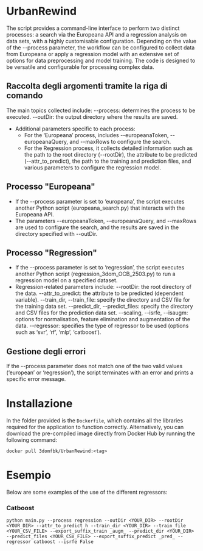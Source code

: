 # UrbanRewind
The script provides a command-line interface to perform two distinct processes: a search via the Europeana API and a regression analysis on data sets, with a highly customisable configuration. Depending on the value of the --process parameter, the workflow can be configured to collect data from Europeana or apply a regression model with an extensive set of options for data preprocessing and model training. The code is designed to be versatile and configurable for processing complex data.

## Raccolta degli argomenti tramite la riga di comando
The main topics collected include:
--process: determines the process to be executed.
--outDir: the output directory where the results are saved.
- Additional parameters specific to each process:
    - For the ‘Europeana’ process, includes --europeanaToken, --europeanaQuery, and --maxRows to configure the search.
    - For the Regression process, it collects detailed information such as the path to the root directory (--rootDir), the attribute to be predicted (--attr_to_predict), the path to the training and prediction files, and various parameters to configure the regression model.

## Processo "Europeana"
- If the --process parameter is set to ‘europeana’, the script executes another Python script (europeana_search.py) that interacts with the Europeana API.
- The parameters --europeanaToken, --europeanaQuery, and --maxRows are used to configure the search, and the results are saved in the directory specified with --outDir.

## Processo "Regression"
- If the --process parameter is set to ‘regression’, the script executes another Python script (regression_3dom_OCB_2503.py) to run a regression model on a specified dataset.
- Regression-related parameters include:
    --rootDir: the root directory of the data.
    --attr_to_predict: the attribute to be predicted (dependent variable).
    --train_dir, --train_file: specify the directory and CSV file for the training data set.
    --predict_dir, --predict_files: specify the directory and CSV files for the prediction data set.
    --scaling, --isrfe, --isaugm: options for normalisation, feature elimination and augmentation of the data.
    --regressor: specifies the type of regressor to be used (options such as ‘svr’, ‘rf’, ‘mlp’, ‘catboost’).

## Gestione degli errori
If the --process parameter does not match one of the two valid values (‘european’ or ‘regression’), the script terminates with an error and prints a specific error message.

# Installazione
In the folder provided is the `Dockerfile`, which contains all the libraries required for the application to function correctly. Alternatively, you can download the pre-compiled image directly from Docker Hub by running the following command:

`docker pull 3domfbk/UrbanRewind:<tag>`

# Esempio
Below are some examples of the use of the different regressors:

### Catboost
`python main.py --process regression --outDir <YOUR_DIR> --rootDir <YOUR_DIR> --attr_to_predict h --train_dir <YOUR_DIR> --train_file <YOUR_CSV_FILE> --export_suffix_train _augm_ --predict_dir <YOUR_DIR> --predict_files <YOUR_CSV_FILE> --export_suffix_predict _pred_ --regressor catboost --isrfe False`